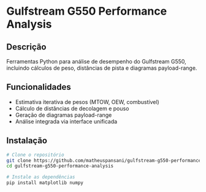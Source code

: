 # Gulfstream G550 Performance Analysis

## Descrição
Ferramentas Python para análise de desempenho do Gulfstream G550, incluindo cálculos de peso, distâncias de pista e diagramas payload-range.

## Funcionalidades
- Estimativa iterativa de pesos (MTOW, OEW, combustível)
- Cálculo de distâncias de decolagem e pouso
- Geração de diagramas payload-range
- Análise integrada via interface unificada

## Instalação
```bash
# Clone o repositório
git clone https://github.com/matheuspansani/gulfstream-g550-performance-analysis.git
cd gulfstream-g550-performance-analysis

# Instale as dependências
pip install matplotlib numpy
